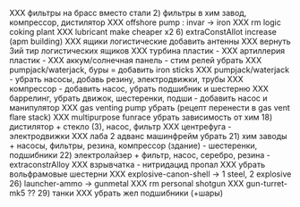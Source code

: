 XXX фильтры на брасс вместо стали
2) фильтры в хим завод, компрессор, дистилятор
XXX offshore pump : invar -> iron
XXX rm logic coking plant
XXX lubricant make cheaper x2
6) extraConstAllot increase (apm building)
XXX ящики логистические добавить антенны
XXX вернуть 3ий тир логистических ящиков
XXX турбина пластик -
XXX артиллерия пластик -
XXX аккум/солнечная панель - стим релей убрать
XXX pumpjack/waterjack, буры = добавить iron sticks
XXX pumpjack/waterjack - убрать насосы, добавь резину, электродвижки, трубы
XXX компрессор - добавить насос, убрать подшибник и шестерню
XXX баррелинг, убрать движок, шестеренки, подши - добавить насос и манипулятор
XXX gas venting pump убрать (рецепт перенести в gas vent flare stack)
XXX multipurpose funrace  убрать зависимость от хим
18) дистилятор + стекло (3), насос, фильтр
XXX центрефуга - электродвижки
XXX лаба 2 адванс машинфрейм убрать
21) хим заводы + насосы, фильтры, резина, компрессор (здание) - шестеренки, подшибники
22) электролайзер + фильтр, насос, серебро, резина - extraconstrAlloy
XXX взрывчатка - нитридацид пропал
XXX убрать вольфрамовые шестерни
XXX explosive-canon-shell -> 1 steel, 2 explosive
26) launcher-ammo -> gunmetal
XXX rm personal shotgun
XXX gun-turret-mk5 ??
29) танки
XXX убрать жел подшибники (+шары)